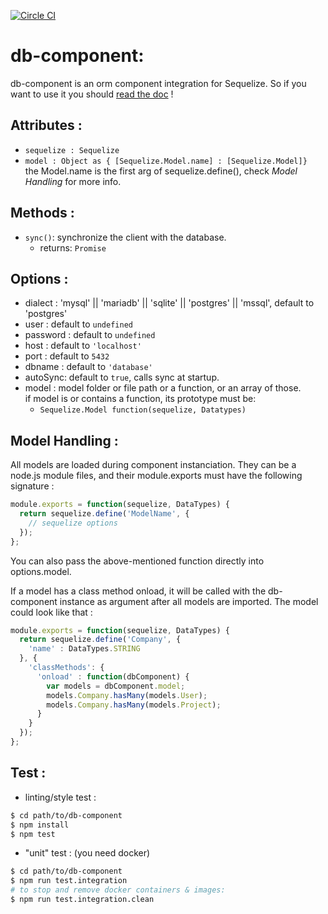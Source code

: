 [![Circle CI](https://circleci.com/gh/saio-fr/database-component.svg?style=svg)](https://circleci.com/gh/saio-fr/database-component)

db-component:
=======================
db-component is an orm component integration for Sequelize. So if you want to use it you should [read the doc](http://docs.sequelizejs.com/en/latest/) !

Attributes :
------------
* `sequelize : Sequelize`
* `model : Object as { [Sequelize.Model.name] : [Sequelize.Model]}`  
    the Model.name is the first arg of sequelize.define(), check *Model Handling* for more info.

Methods :
---------
* `sync()`: synchronize the client with the database.
  * returns: `Promise`


Options :
---------
* dialect : 'mysql' || 'mariadb' || 'sqlite' || 'postgres' || 'mssql', default to 'postgres'
* user : default to `undefined`
* password : default to `undefined`
* host : default to `'localhost'`
* port : default to `5432`
* dbname : default to `'database'`
* autoSync: default to `true`, calls sync at startup.
* model : model folder or file path or a function, or an array of those.  
  if model is or contains a function, its prototype must be:
  * `Sequelize.Model function(sequelize, Datatypes)`

Model Handling :
----------------
All models are loaded during component instanciation. They can be a node.js module files, and their module.exports must have the following signature :
```javascript
module.exports = function(sequelize, DataTypes) {
  return sequelize.define('ModelName', {
    // sequelize options
  });
};
```

You can also pass the above-mentioned function directly into options.model.

If a model has a class method onload, it will be called with the db-component instance as argument after all models are imported. The model could look like that :
```javascript
module.exports = function(sequelize, DataTypes) {
  return sequelize.define('Company', {
    'name' : DataTypes.STRING
  }, {
    'classMethods': {
      'onload' : function(dbComponent) {
        var models = dbComponent.model;
        models.Company.hasMany(models.User);
        models.Company.hasMany(models.Project);
      }
    }
  });
};
```

Test :
------
* linting/style test :
```bash
$ cd path/to/db-component
$ npm install
$ npm test
```

* "unit" test : (you need docker)
```bash
$ cd path/to/db-component
$ npm run test.integration
# to stop and remove docker containers & images:
$ npm run test.integration.clean
```

